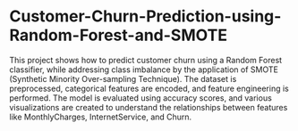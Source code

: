 # Customer-Churn-Prediction-using-Random-Forest-and-SMOTE
This project shows how to predict customer churn using a Random Forest classifier, while addressing class imbalance by the application of SMOTE (Synthetic Minority Over-sampling Technique). The dataset is preprocessed, categorical features are encoded, and feature engineering is performed. The model is evaluated using accuracy scores, and various visualizations are created to understand the relationships between features like MonthlyCharges, InternetService, and Churn.







